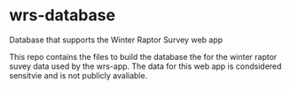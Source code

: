 # wrs-database
Database that supports the Winter Raptor Survey web app

This repo contains the files to build the database the for the winter raptor suvey data used by the wrs-app. The data for this web app is condsidered sensitvie and is not publicly avaliable.
